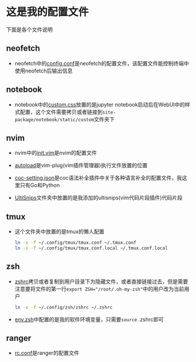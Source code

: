 # 这是我的配置文件

下面是各个文件说明

## neofetch

- neofetch中的[config.conf](./neofetch/config.conf)是neofetch的配置文件，该配置文件能控制终端中使用neofetch后输出信息

## notebook

- notebook中的[custom.css](./notebook/custom.css)放置的是jupyter notebook启动后在WebUI中的样式配置，这个文件需要拷贝或者链接到`site-package/notebook/static/custom`文件夹下

## nvim

- nvim中的[init.vim](./nvim/init.vim)是nvim的配置文件

- [autoload](./nvim/autoload)是vim-plug(vim插件管理器)执行文件放置的位置

- [coc-setting.json](./nvim/coc-settings.json)是coc语法补全插件中关于各种语言补全的配置文件，我这里只有Go和Python

- [UltiSnips](./nvim/UltiSnips)文件夹中放置的是我添加的ultisnips(vim代码片段插件)代码片段

## tmux

- 这个文件夹中放置的是tmux的懒人配置

	```bash
	ln -s -f ~/.config/tmux/tmux.conf ~/.tmux.conf
	ln -s -f ~/.config/tmux/tmux.conf.local ~/.tmux.conf.local
	```

## zsh

- [zshrc](./zsh/zshrc)拷贝或者复制到用户目录下为隐藏文件，或者直接链接过去，但是需要注意要将文件的第一行`export ZSH="/root/.oh-my-zsh"`中的用户改为当前用户

	```bash
	ln -s -f ~/.config/zsh/zshrc ~/.zshrc
	```
- [env.zsh](./zsh/env.zsh)中配置的是我的软件环境变量，只需要`source` .zshrc即可

## ranger

- [rc.conf](./ranger/rc.conf)是ranger的配置文件
